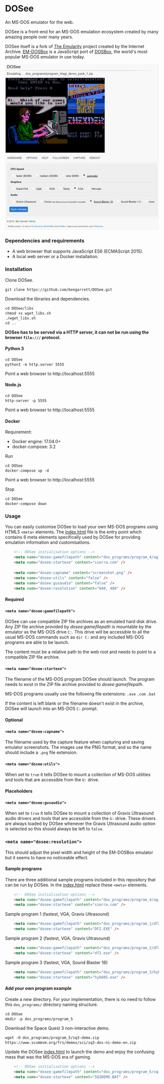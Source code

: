# DOSee

An MS-DOS emulator for the web.

DOSee is a front-end for an MS-DOS emulation ecosystem created by many amazing people over many years. 

DOSee itself is a fork of [The Emularity](https://github.com/db48x/emularity) project created by the Internet Archive.
[EM-DOSBox](https://github.com/dreamlayers/em-dosbox/) is a JavaScript port of [DOSBox](https://www.dosbox.com), the world's most popular MS-DOS emulator in use today.

![DOSee preview](images/preview.png)

### Dependencies and requirements

- A web browser that supports JavaScript ES6 (ECMAScript 2015).
- A local web server or a Docker installation.

### Installation

Clone DOSee.

```
git clone https://github.com/bengarrett/DOSee.git
```

Download the libraries and dependencies.

```
cd DOSee/libs
chmod +x wget_libs.sh
./wget_libs.sh
cd ..
```

__DOSee has to be served via a HTTP server, it can not be run using the browser `file:///` protocol.__

#### Python 3

```
cd DOSee
python3 -m http.server 5555
```
Point a web browser to http://localhost:5555

#### Node.js

```
cd DOSee
http-server -p 5555
```
Point a web browser to http://localhost:5555

#### Docker

Requirement:
- Docker engine: 17.04.0+
- docker-compose: 3.2

Run

```
cd DOSee
docker-compose up -d
```

Point a web browser to http://localhost:5555

Stop

```
cd DOSee
docker-compose down
```

### Usage

You can easily customise DOSee to load your own MS-DOS programs using HTML5 `<meta>` elements. The [index.html](index.html) file is the entry point which contains 6 meta elements specifically used by DOSee for providing emulation information and customisations.

```html
    <!-- DOSee initialisation options -->
    <meta name="dosee:gamefilepath" content="dos_programs/program_4/agi_demo_pack_1.zip" />
    <meta name="dosee:startexe" content="sierra.com" />

    <meta name="dosee:capname" content="screenshot.png" />
    <meta name="dosee:utils" content="false" />
    <meta name="dosee:gusaudio" content="false" />
    <meta name="dosee:resolution" content="640, 480" />
```

#### Required

#### `<meta name="dosee:gamefilepath">`

DOSee can use compatible ZIP file archives as an emulated hard disk drive. Any ZIP file archive provided by _dosee:gamefilepath_ is mountable by the emulator as the MS-DOS drive `C:`. This drive will be accessible to all the usual MS-DOS commands such as `dir C:` and any included MS-DOS programs are able to be launch.

The content must be a relative path to the web root and needs to point to a compatible ZIP file archive.

#### `<meta name="dosee:startexe">`

The filename of the MS-DOS program DOSee should launch. The program needs to exist in the ZIP file archive provided to _dosee:gamefilepath_.

MS-DOS programs usually use the following file extensions: `.exe` `.com` `.bat`

If the content is left blank or the filename doesn't exist in the archive, DOSee will launch into an MS-DOS `C:` prompt.

#### Optional

#### `<meta name="dosee:capname">`

The filename used by the capture feature when capturing and saving emulator screenshots. The images use the PNG format, and so the name should include a `.png` file extension.

#### `<meta name="dosee:utils">`

When set to `true` it tells DOSee to mount a collection of MS-DOS utilities and tools that are accessible from the `U:` drive.

#### Placeholders

#### `<meta name="dosee:gusaudio">`

When set to `true` it tells DOSee to mount a collection of Gravis Ultrasound audio drivers and tools that are accessible from the `G:` drive. These drivers are always loaded by DOSee whenever the Gravis Ultrasound audio option is selected so this should always be left to `false`.

### `<meta name="dosee:resolution">`

This should adjust the pixel width and height of the EM-DOSBox emulator but it seems to have no noticeable effect.

#### Sample programs

There are three additional sample programs included in this repository that can be run by DOSee. In the [index.html](index.html) replace these `<meta>` elements.

```html
    <!-- DOSee initialisation options -->
    <meta name="dosee:gamefilepath" content="dos_programs/program_4/agi_demo_pack_1.zip" />
    <meta name="dosee:startexe" content="sierra.com" />
```

Sample program 1 (fastest, VGA, Gravis Ultrasound)

```html
    <meta name="dosee:gamefilepath" content="dos_programs/program_1/df2intro.zip" />
    <meta name="dosee:startexe" content="DF2.EXE" />
```

Sample program 2 (fastest, VGA, Gravis Ultrasound)

```html
    <meta name="dosee:gamefilepath" content="dos_programs/program_2/df2.zip" />
    <meta name="dosee:startexe" content="df2.exe" />
```

Sample program 3 (fastest, VGA, Sound Blaster 16)

```html
    <meta name="dosee:gamefilepath" content="dos_programs/program_3/hyb605.zip" />
    <meta name="dosee:startexe" content="hyb605.exe" />
```

#### Add your own program example

Create a new directory. For your implementation, there is no need to follow this `dos_programs/` directory naming structure.

```
cd DOSee
mkdir -p dos_programs/program_5
```

Download the Space Quest 3 non-interactive demo.

```
wget -O dos_programs/program_5/sq3-demo.zip https://www.scummvm.org/frs/demos/sci/sq3-dos-ni-demo-en.zip
```

Update the DOSee [index.html](index.html) to launch the demo and enjoy the confusing mess that was the MS-DOS era of gaming.

```html
    <!-- DOSee initialisation options -->
    <meta name="dosee:gamefilepath" content="dos_programs/program_5/sq3-demo.zip" />
    <meta name="dosee:startexe" content="SQ3DEMO.BAT" />
```